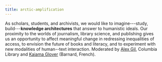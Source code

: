 ```yaml
---
title: arctic-amplification 
---
```


<!-- A 75-100 word paragraph describing the motivation behind these projects -->

As scholars, students, and archivists, we would like to imagine---study, build---**knowledge
architectures** that answer to humanistic ideals. Our proximity to the worlds of journalism,
library science, and publishing gives us an opportunity to affect meaningful change in
redressing inequalities of access, to envision the future of books and literacy, and to
experiment with new modalities of human--text interaction. Moderated by [Alex Gil][ag],
Columbia Library and [Kaiama Glover][kg] (Barnard, French).

[ag]: http://www.elotroalex.com/profile/
[kg]: https://french.barnard.edu/profiles/kaiama-l-glover

